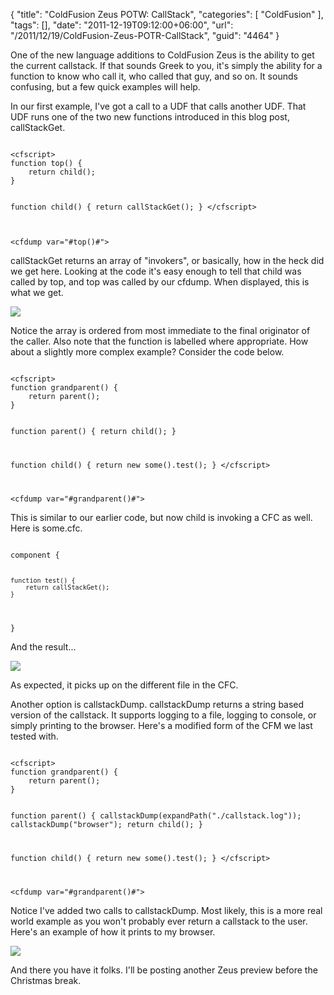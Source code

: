 {
	"title": "ColdFusion Zeus POTW: CallStack",
	"categories": [
		"ColdFusion"
	],
	"tags": [],
	"date": "2011-12-19T09:12:00+06:00",
	"url": "/2011/12/19/ColdFusion-Zeus-POTR-CallStack",
	"guid": "4464"
}

One of the new language additions to ColdFusion Zeus is the ability to get the current callstack. If that sounds Greek to you, it's simply the ability for a function to know who call it, who called that guy, and so on. It sounds confusing, but a few quick examples will help.
<!--more-->
<p>

In our first example, I've got a call to a UDF that calls another UDF. That UDF runs one of the two new functions introduced in this blog post, callStackGet.

<p>

<code>
&lt;cfscript&gt;
function top() {
	return child();
}

function child() {
	return callStackGet();
}
&lt;/cfscript&gt;

&lt;cfdump var="#top()#"&gt;
</code>

<p>

callStackGet returns an array of "invokers", or basically, how in the heck did we get here. Looking at the code it's easy enough to tell that child was called by top, and top was called by our cfdump. When displayed, this is what we get.

<p>

<img src="http://static.raymondcamden.com/images/ScreenClip.png" />

<p>

Notice the array is ordered from most immediate to the final originator of the caller. Also note that the function is labelled where appropriate. How about a slightly more complex example? Consider the code below.

<p>

<code>
&lt;cfscript&gt;
function grandparent() {
	return parent();
}

function parent() {
	return child(); 
}

function child() {
	return new some().test();
}
&lt;/cfscript&gt;

&lt;cfdump var="#grandparent()#"&gt;
</code>

<p>

This is similar to our earlier code, but now child is invoking a CFC as well. Here is some.cfc.

<p>

<code>
component {

	function test() {
		return callStackGet();
	}

}
</code>

<p>

And the result...

<p>


<img src="http://static.raymondcamden.com/images/ScreenClip1.png" />

<p>

As expected, it picks up on the different file in the CFC. 

<p>

Another option is callstackDump. callstackDump returns a string based version of the callstack. It supports logging to a file, logging to console, or simply printing to the browser. Here's a modified form of the CFM we last tested with.

<p>

<code>
&lt;cfscript&gt;
function grandparent() {
	return parent();
}

function parent() {
	callstackDump(expandPath("./callstack.log"));
	callstackDump("browser");
	return child(); 
}

function child() {
	return new some().test();
}
&lt;/cfscript&gt;

&lt;cfdump var="#grandparent()#"&gt;
</code>

<p>

Notice I've added two calls to callstackDump. Most likely, this is a more real world example as you won't probably ever return a callstack to the user. Here's an example of how it prints to my browser.

<p>

<img src="http://static.raymondcamden.com/images/ScreenClip2.png" />

<p>

And there you have it folks. I'll be posting another Zeus preview before the Christmas break.